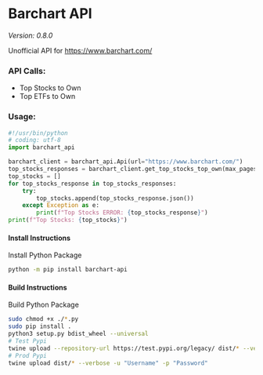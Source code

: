 # Barchart API
*Version: 0.8.0*

Unofficial API for https://www.barchart.com/

### API Calls:
- Top Stocks to Own
- Top ETFs to Own

### Usage:
```python
#!/usr/bin/python
# coding: utf-8
import barchart_api

barchart_client = barchart_api.Api(url="https://www.barchart.com/")
top_stocks_responses = barchart_client.get_top_stocks_top_own(max_pages=1)
top_stocks = []
for top_stocks_response in top_stocks_responses:
    try:
        top_stocks.append(top_stocks_response.json())
    except Exception as e:
        print(f"Top Stocks ERROR: {top_stocks_response}")
print(f"Top Stocks: {top_stocks}")
```

#### Install Instructions
Install Python Package

```bash
python -m pip install barchart-api
```

#### Build Instructions
Build Python Package

```bash
sudo chmod +x ./*.py
sudo pip install .
python3 setup.py bdist_wheel --universal
# Test Pypi
twine upload --repository-url https://test.pypi.org/legacy/ dist/* --verbose -u "Username" -p "Password"
# Prod Pypi
twine upload dist/* --verbose -u "Username" -p "Password"
```
